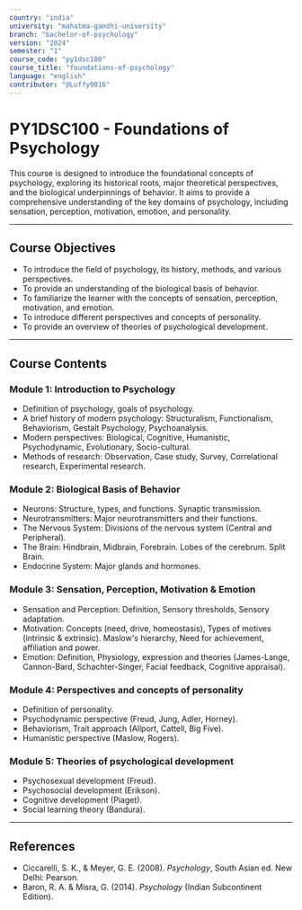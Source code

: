 ```yaml
---
country: "india"
university: "mahatma-gandhi-university"
branch: "bachelor-of-psychology"
version: "2024"
semester: "1"
course_code: "py1dsc100"
course_title: "foundations-of-psychology"
language: "english"
contributor: "@Luffy0016"
---
```

# PY1DSC100 - Foundations of Psychology

This course is designed to introduce the foundational concepts of psychology, exploring its historical roots, major theoretical perspectives, and the biological underpinnings of behavior. It aims to provide a comprehensive understanding of the key domains of psychology, including sensation, perception, motivation, emotion, and personality.

---
## Course Objectives

* To introduce the field of psychology, its history, methods, and various perspectives.
* To provide an understanding of the biological basis of behavior.
* To familiarize the learner with the concepts of sensation, perception, motivation, and emotion.
* To introduce different perspectives and concepts of personality.
* To provide an overview of theories of psychological development.

---
## Course Contents

### Module 1: Introduction to Psychology  
* Definition of psychology, goals of psychology.
* A brief history of modern psychology: Structuralism, Functionalism, Behaviorism, Gestalt Psychology, Psychoanalysis.
* Modern perspectives: Biological, Cognitive, Humanistic, Psychodynamic, Evolutionary, Socio-cultural.
* Methods of research: Observation, Case study, Survey, Correlational research, Experimental research.

### Module 2: Biological Basis of Behavior  
* Neurons: Structure, types, and functions. Synaptic transmission.
* Neurotransmitters: Major neurotransmitters and their functions.
* The Nervous System: Divisions of the nervous system (Central and Peripheral).
* The Brain: Hindbrain, Midbrain, Forebrain. Lobes of the cerebrum. Split Brain.
* Endocrine System: Major glands and hormones.

### Module 3: Sensation, Perception, Motivation & Emotion  
* Sensation and Perception: Definition, Sensory thresholds, Sensory adaptation.
* Motivation: Concepts (need, drive, homeostasis), Types of motives (intrinsic & extrinsic). Maslow's hierarchy, Need for achievement, affiliation and power.
* Emotion: Definition, Physiology, expression and theories (James-Lange, Cannon-Bard, Schachter-Singer, Facial feedback, Cognitive appraisal).

### Module 4: Perspectives and concepts of personality  
* Definition of personality.
* Psychodynamic perspective (Freud, Jung, Adler, Horney).
* Behaviorism, Trait approach (Allport, Cattell, Big Five).
* Humanistic perspective (Maslow, Rogers).

### Module 5: Theories of psychological development  
* Psychosexual development (Freud).
* Psychosocial development (Erikson).
* Cognitive development (Piaget).
* Social learning theory (Bandura).

---
## References
* Ciccarelli, S. K., & Meyer, G. E. (2008). *Psychology*, South Asian ed. New Delhi: Pearson.
* Baron, R. A. & Misra, G. (2014). *Psychology* (Indian Subcontinent Edition).

